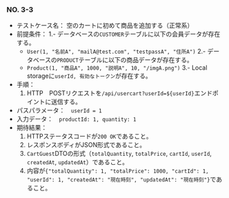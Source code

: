 ### NO. 3-3

- テストケース名： 空のカートに初めて商品を追加する（正常系）
- 前提条件：
  1.- データベースの`CUSTOMER`テーブルに以下の会員データが存在する。
  - `User(1, "名前A", "mailA@test.com", "testpassA", "住所A")`
  2.- データベースの`PRODUCT`テーブルに以下の商品データが存在する。
  - `Product(1, "商品A", 1000, "説明A", 10, "/imgA.png")`
  3.- Local storageに`userId, 有効なトークン`が存在する。
- 手順：
  1. HTTP　POSTリクエストを`/api/usercart?userId=${userId}`エンドポイントに送信する。
- パスパラメータ：　`userId = 1`
- 入力データ：　`productId: 1, quantity: 1`
- 期待結果：
  1. HTTPステータスコードが`200 OK`であること。
  2. レスポンスボディがJSON形式であること。
  3. `CartGuest`DTOの形式（`totalQuantity`, `totalPrice`, `cartId`, `userId`, `createdAt`, `updatedAt`）であること。
  4. 内容が`{"totalQuantity": 1, "totalPrice": 1000, "cartId": 1, "userId": 1, "createdAt": "現在時刻", "updatedAt": "現在時刻"}`であること。
   